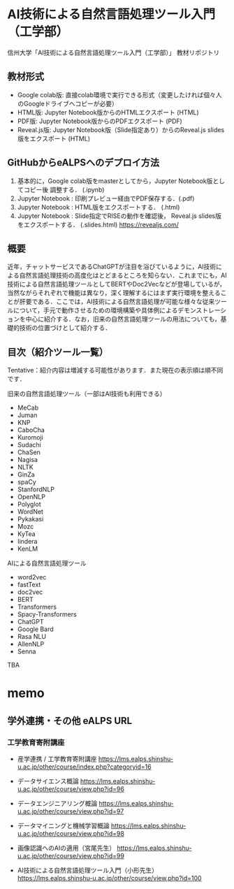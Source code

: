 # AI技術による自然言語処理ツール入門（工学部）

信州大学「AI技術による自然言語処理ツール入門（工学部）」 教材リポジトリ

## 教材形式

* Google colab版: 直接colab環境で実行できる形式（変更したければ個々人のGoogleドライブへコピーが必要）
* HTML版: Jupyter Notebook版からのHTMLエクスポート (HTML)
* PDF版: Jupyter Notebook版からのPDFエクスポート (PDF)
* Reveal.js版: Jupyter Notebook版（Slide指定あり）からのReveal.js slides版をエクスポート (HTML)

## GitHubからeALPSへのデプロイ方法

1. 基本的に，Google colab版をmasterとしてから，Jupyter Notebook版としてコピー後 調整する． (.ipynb)
2. Jupyter Notebook : 印刷プレビュー経由でPDF保存する．(.pdf)
3. Jupyter Notebook : HTML版をエクスポートする． (.html)
4. Jupyter Notebook : Slide指定でRISEの動作を確認後， Reveal.js slides版をエクスポートする． (.slides.html) <https://revealjs.com/>

## 概要

近年，チャットサービスであるChatGPTが注目を浴びているように，AI技術による自然言語処理技術の高度化はとどまるところを知らない．これまでにも，AI技術による自然言語処理ツールとしてBERTやDoc2Vecなどが登場しているが，当然ながらそれぞれで機能は異なり，深く理解するにはまず実行環境を整えることが肝要である．ここでは，AI技術による自然言語処理が可能な様々な従来ツールについて，手元で動作させるための環境構築や具体例によるデモンストレーションを中心に紹介する．なお，旧来の自然言語処理ツールの用法についても，基礎的技術の位置づけとして紹介する．

## 目次（紹介ツール一覧）

Tentative：紹介内容は増減する可能性があります．また現在の表示順は順不同です．

旧来の自然言語処理ツール（一部はAI技術も利用できる）
* MeCab
* Juman
* KNP
* CaboCha
* Kuromoji
* Sudachi
* ChaSen
* Nagisa
* NLTK
* GinZa
* spaCy
* StanfordNLP
* OpenNLP
* Polyglot
* WordNet
* Pykakasi
* Mozc
* KyTea
* lindera
* KenLM

AIによる自然言語処理ツール
* word2vec
* fastText
* doc2vec
* BERT
* Transformers
* Spacy-Transformers
* ChatGPT
* Google Bard
* Rasa NLU
* AllenNLP
* Senna

TBA

# memo

## 学外連携・その他 eALPS URL

### 工学教育寄附講座

* 産学連携 / 工学教育寄附講座
<https://lms.ealps.shinshu-u.ac.jp/other/course/index.php?categoryid=16>

* データサイエンス概論
<https://lms.ealps.shinshu-u.ac.jp/other/course/view.php?id=96>
* データエンジニアリング概論
<https://lms.ealps.shinshu-u.ac.jp/other/course/view.php?id=97>
* データマイニングと機械学習概論
<https://lms.ealps.shinshu-u.ac.jp/other/course/view.php?id=98>
* 画像認識へのAIの適用（宮尾先生）
<https://lms.ealps.shinshu-u.ac.jp/other/course/view.php?id=99>
* AI技術による自然言語処理ツール入門（小形先生）
<https://lms.ealps.shinshu-u.ac.jp/other/course/view.php?id=100>
